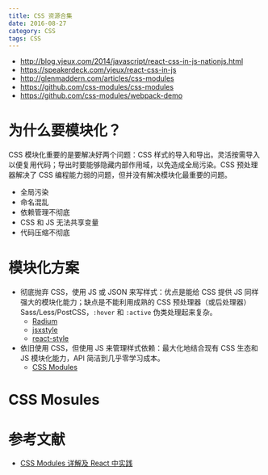 ```yaml
---
title: CSS 资源合集
date: 2016-08-27
category: CSS
tags: CSS
---
```


- http://blog.vjeux.com/2014/javascript/react-css-in-js-nationjs.html
- https://speakerdeck.com/vjeux/react-css-in-js
- http://glenmaddern.com/articles/css-modules
- https://github.com/css-modules/css-modules
- https://github.com/css-modules/webpack-demo

# 为什么要模块化？
CSS 模块化重要的是要解决好两个问题：CSS 样式的导入和导出。灵活按需导入以便复用代码；导出时要能够隐藏内部作用域，以免造成全局污染。CSS 预处理器解决了 CSS 编程能力弱的问题，但并没有解决模块化最重要的问题。

- 全局污染
- 命名混乱
- 依赖管理不彻底
- CSS 和 JS 无法共享变量
- 代码压缩不彻底


# 模块化方案
- 彻底抛弃 CSS，使用 JS 或 JSON 来写样式：优点是能给 CSS 提供 JS 同样强大的模块化能力；缺点是不能利用成熟的 CSS 预处理器（或后处理器） Sass/Less/PostCSS，`:hover` 和 `:active` 伪类处理起来复杂。
    - [Radium](https://github.com/FormidableLabs/radium)
    - [jsxstyle](https://github.com/petehunt/jsxstyle)
    - [react-style](https://github.com/js-next/react-style)
- 依旧使用 CSS，但使用 JS 来管理样式依赖：最大化地结合现有 CSS 生态和 JS 模块化能力，API 简洁到几乎零学习成本。
    - [CSS Modules](https://github.com/css-modules/css-modules)

# CSS Mosules

# 参考文献
- [CSS Modules 详解及 React 中实践](https://zhuanlan.zhihu.com/p/20495964?refer=purerender)
